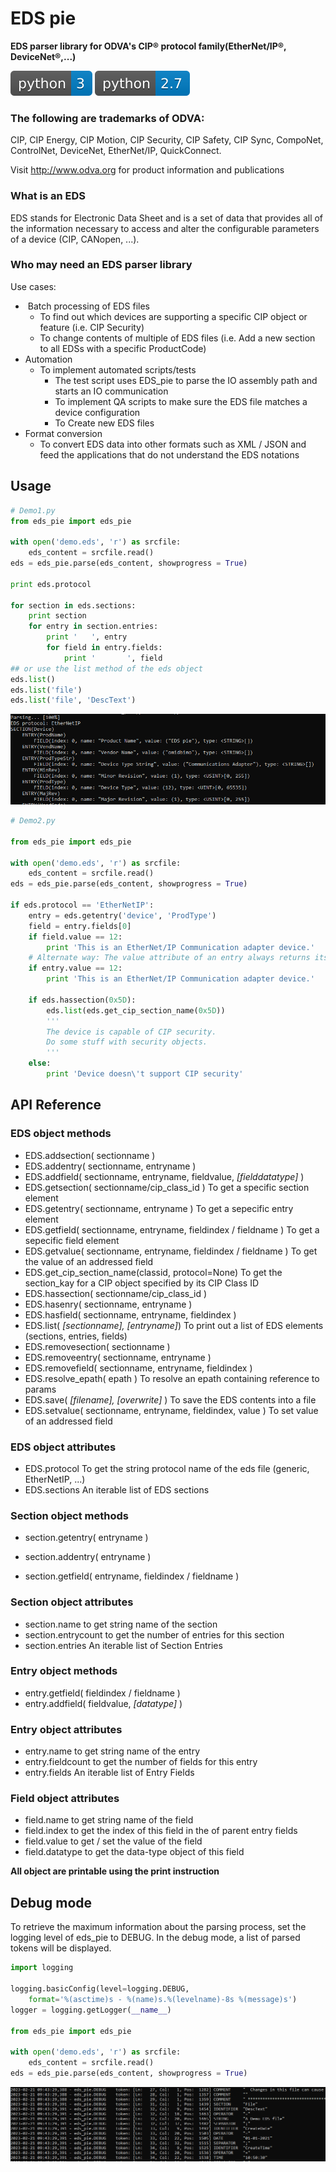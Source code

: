 # EDS pie

**EDS parser library for ODVA's CIP® protocol family(EtherNet/IP®, DeviceNet®,...)**

![python version3](readme-images/py3-badge.svg "python version 3") ![python version27](readme-images/py27-badge.svg "python version 2.7")


### The following are trademarks of ODVA:
CIP, CIP Energy, CIP Motion, CIP Security, CIP Safety, CIP Sync, CompoNet, ControlNet, DeviceNet,
EtherNet/IP, QuickConnect.

Visit http://www.odva.org for product information and publications

### What is an EDS
EDS stands for Electronic Data Sheet and is a set of data that provides all of the information necessary to access and alter the configurable
parameters of a device (CIP, CANopen, ...).

### Who may need an EDS parser library

Use cases:

- ​	Batch processing of EDS files
  - To find out which devices are supporting a specific CIP object or feature (i.e. CIP Security)
  - To change contents of multiple of EDS files (i.e. Add a new section to all EDSs with a specific ProductCode)
- Automation
  - To implement automated scripts/tests
    - The test script uses EDS_pie to parse the IO assembly path and starts an IO communication
    - To implement QA scripts to make sure the EDS file matches a device configuration
    - To Create new EDS files
- Format conversion
  - To convert EDS data into other formats such as XML / JSON and feed the applications that do not understand the EDS notations



## Usage

```python
# Demo1.py
from eds_pie import eds_pie

with open('demo.eds', 'r') as srcfile:
    eds_content = srcfile.read()
eds = eds_pie.parse(eds_content, showprogress = True)

print eds.protocol

for section in eds.sections:
    print section
    for entry in section.entries:
        print '   ', entry
        for field in entry.fields:
            print '       ', field
## or use the list method of the eds object
eds.list()
eds.list('file')
eds.list('file', 'DescText')
```

![image-demo1](readme-images/image-demo1.png)



```python
# Demo2.py

from eds_pie import eds_pie

with open('demo.eds', 'r') as srcfile:
    eds_content = srcfile.read()
eds = eds_pie.parse(eds_content, showprogress = True)

if eds.protocol == 'EtherNetIP':
    entry = eds.getentry('device', 'ProdType')
    field = entry.fields[0]
    if field.value == 12:
        print 'This is an EtherNet/IP Communication adapter device.'
    # Alternate way: The value attribute of an entry always returns its first field value.
    if entry.value == 12:
        print 'This is an EtherNet/IP Communication adapter device.'

    if eds.hassection(0x5D):
        eds.list(eds.get_cip_section_name(0x5D))
        '''
        The device is capable of CIP security.
        Do some stuff with security objects.
        '''
    else:
        print 'Device doesn\'t support CIP security'


```



## API Reference

### EDS object methods

- EDS.addsection( sectionname )
- EDS.addentry( sectionname, entryname )
- EDS.addfield( sectionname, entryname, fieldvalue, *[fielddatatype]* )
- EDS.getsection( sectionname/cip_class_id ) To get a specific section element
- EDS.getentry( sectionname, entryname ) To get a sepecific entry element
- EDS.getfield( sectionname, entryname, fieldindex / fieldname ) To get a sepecific field element
- EDS.getvalue( sectionname, entryname, fieldindex / fieldname ) To get the value of an addressed field
- EDS.get_cip_section_name(classid, protocol=None) To get the section_kay for a CIP object specified by its CIP Class ID
- EDS.hassection( sectionname/cip_class_id )
- EDS.hasenry( sectionname, entryname )
- EDS.hasfield( sectionname, entryname, fieldindex )
- EDS.list( *[sectionname],* *[entryname]*) To print out a list of EDS elements (sections, entries, fields)
- EDS.removesection( sectionname )
- EDS.removeentry( sectionname, entryname )
- EDS.removefield( sectionname, entryname, fieldindex )
- EDS.resolve_epath( epath ) To resolve an epath containing reference to params
- EDS.save( *[filename], [overwrite]* )	To save the EDS contents into a file
- EDS.setvalue( sectionname, entryname, fieldindex, value ) To set value of an addressed field

### EDS object attributes

- EDS.protocol 	To get the string protocol name of the eds file (generic, EtherNetIP, ...)
- EDS.sections  An iterable list of EDS sections

### Section object methods

- section.getentry( entryname )

- section.addentry( entryname )
- section.getfield( entryname, fieldindex / fieldname )

### Section object attributes

- section.name			to get string name of the section
- section.entrycount   to get the number of entries for this section
- section.entries         An iterable list of Section Entries

### Entry object methods

- entry.getfield( fieldindex / fieldname )
- entry.addfield( fieldvalue, *[datatype]* )

### Entry object attributes

- entry.name			to get string name of the entry
- entry.fieldcount   to get the number of fields for this entry
- entry.fields          An iterable list of Entry Fields

### Field object attributes

- field.name			to get string name of the field
- field.index            to get the index of this field in the of parent entry fields
- field.value            to get / set the value of the field
- field.datatype       to get the data-type object of this field



**All object are printable using the print instruction**





## Debug mode

To retrieve the maximum information about the parsing process, set the logging level of eds_pie to DEBUG. In the debug mode, a list of parsed tokens will be displayed.

```python
import logging

logging.basicConfig(level=logging.DEBUG,
    format='%(asctime)s - %(name)s.%(levelname)-8s %(message)s')
logger = logging.getLogger(__name__)

from eds_pie import eds_pie

with open('demo.eds', 'r') as srcfile:
    eds_content = srcfile.read()
eds = eds_pie.parse(eds_content, showprogress = True)
```

![image-debugmode](readme-images/image-debug-mode.png)

